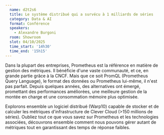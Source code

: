 ```yaml
---
  name: d2t2s6
  title: Le système distribué qui a survécu à 1 milliards de séries
  category: Data & AI
  format: Conférence
  speakers: 
    - Alexandre Burgoni
  room: Showroom
  slot: 04/10/2025
  time_start: '14h30'
  time_end: '15h15'
---
```

Dans la plupart des entreprises, Prometheus est la référence en matière de gestion des métriques. Il bénéficie d'une vaste communauté, et ce, en grande partie grâce à la CNCF. Mais que ce soit PromQL (Prometheus Query Language), le format des données ou Prometheus lui-même, il n'est pas parfait. Depuis quelques années, des alternatives ont émergé, promettant des performances améliorées, une meilleure gestion de la montée en charge et une consommation mémoire plus optimisée.

Explorons ensemble un logiciel distribué (Warp10) capable de stocker et de calculer les métriques d'infrastructure de Clever Cloud (>150 millions de séries). Oubliez tout ce que vous savez sur Prometheus et les technologies associées, découvrons ensemble comment nous pouvons gérer autant de métriques tout en garantissant des temps de réponse faibles.